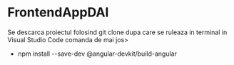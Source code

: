 # FrontendAppDAI
Se descarca proiectul folosind git clone dupa care se ruleaza in terminal in Visual Studio Code comanda de mai jos>
-  npm install --save-dev @angular-devkit/build-angular
